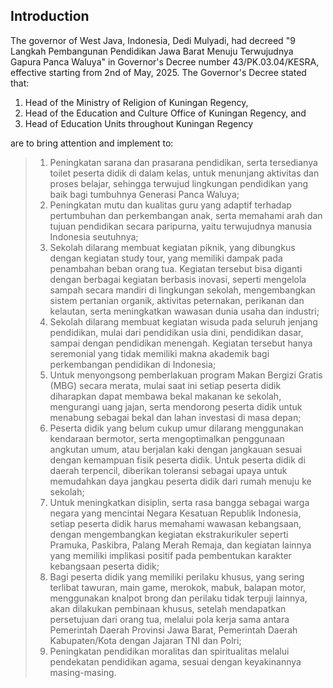## Introduction
The governor of West Java, Indonesia, Dedi Mulyadi, had decreed "9 Langkah Pembangunan Pendidikan Jawa Barat Menuju Terwujudnya Gapura Panca Waluya" in Governor's Decree number 43/PK.03.04/KESRA, effective starting from 2nd of May, 2025. The Governor's Decree stated that:
1. Head of the Ministry of Religion of Kuningan Regency,
2. Head of the Education and Culture Office of Kuningan Regency, and
3. Head of Education Units throughout Kuningan Regency

are to bring attention and implement to:
> 1. Peningkatan sarana dan prasarana pendidikan, serta tersedianya toilet peserta didik di dalam kelas, untuk menunjang aktivitas dan proses belajar, sehingga terwujud lingkungan pendidikan yang baik bagi tumbuhnya Generasi Panca Waluya;
> 2. Peningkatan mutu dan kualitas guru yang adaptif terhadap pertumbuhan dan perkembangan anak, serta memahami arah dan tujuan pendidikan secara paripurna, yaitu terwujudnya manusia Indonesia seutuhnya;
> 3. Sekolah dilarang membuat kegiatan piknik, yang dibungkus dengan kegiatan study tour, yang memiliki dampak pada penambahan beban orang tua. Kegiatan tersebut bisa diganti dengan berbagai kegiatan berbasis inovasi, seperti mengelola sampah secara mandiri di lingkungan sekolah, mengembangkan sistem pertanian organik, aktivitas peternakan, perikanan dan kelautan, serta meningkatkan wawasan dunia usaha dan industri;
> 4. Sekolah dilarang membuat kegiatan wisuda pada seluruh jenjang pendidikan, mulai dari pendidikan usia dini, pendidikan dasar, sampai dengan pendidikan menengah. Kegiatan tersebut hanya seremonial yang tidak memiliki makna akademik bagi perkembangan pendidikan di Indonesia;
> 5. Untuk menyongsong pemberlakuan program Makan Bergizi Gratis (MBG) secara merata, mulai saat ini setiap peserta didik diharapkan dapat membawa bekal makanan ke sekolah, mengurangi uang jajan, serta mendorong peserta didik untuk menabung sebagai bekal dan lahan investasi di masa depan;
> 6. Peserta didik yang belum cukup umur dilarang menggunakan kendaraan bermotor, serta mengoptimalkan penggunaan angkutan umum, atau berjalan kaki dengan jangkauan sesuai dengan kemampuan fisik peserta didik. Untuk peserta didik di daerah terpencil, diberikan toleransi sebagai upaya untuk memudahkan daya jangkau peserta didik dari rumah menuju ke sekolah;
> 7. Untuk meningkatkan disiplin, serta rasa bangga sebagai warga negara yang mencintai Negara Kesatuan Republik Indonesia, setiap peserta didik harus memahami wawasan kebangsaan, dengan mengembangkan kegiatan ekstrakurikuler seperti Pramuka, Paskibra, Palang Merah Remaja, dan kegiatan lainnya yang memiliki implikasi positif pada pembentukan karakter kebangsaan peserta didik;
> 8. Bagi peserta didik yang memiliki perilaku khusus, yang sering terlibat tawuran, main game, merokok, mabuk, balapan motor, menggunakan knalpot brong dan perilaku tidak terpuji lainnya, akan dilakukan pembinaan khusus, setelah mendapatkan persetujuan dari orang tua, melalui pola kerja sama antara Pemerintah Daerah Provinsi Jawa Barat, Pemerintah Daerah Kabupaten/Kota dengan Jajaran TNI dan Polri;
> 9. Peningkatan pendidikan moralitas dan spiritualitas melalui pendekatan pendidikan agama, sesuai dengan keyakinannya masing-masing.
